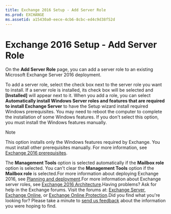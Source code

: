 ```yaml
---
title: Exchange 2016 Setup - Add Server Role
ms.prod: EXCHANGE
ms.assetid: a15430a0-eece-4cb6-8cbc-ed4c9d38f52d
---
```



# Exchange 2016 Setup - Add Server Role

On the **Add Server Role** page, you can add a server role to an existing Microsoft Exchange Server 2016 deployment.
  
    
    

To add a server role, select the check box next to the server role you want to install. If a server role is installed, its check box will be selected and **[Installed]** will appear next to it.
When you add a role, you can select **Automatically install Windows Server roles and features that are required to install Exchange Server** to have the Setup wizard install required Windows prerequisites. You may need to reboot the computer to complete the installation of some Windows features. If you don't select this option, you must install the Windows features manually.
  
    
    


> [!NOTE]
> This option installs only the Windows features required by Exchange. You must install other prerequisites manually. For more information, see  [Exchange 2016 prerequisites](exchange-2016-prerequisites.md). 
  
    
    

The **Management Tools** option is selected automatically if the **Mailbox role** option is selected. You can't clear the **Management Tools** option if the **Mailbox role** is selected.For more information about deploying Exchange 2016, see  [Planning and deployment](planning-and-deployment.md).For more information about Exchange server roles, see  [Exchange 2016 Architecture](http://technet.microsoft.com/library/0dac9f83-efd2-4a2d-940a-c03310bf9c6a.aspx).Having problems? Ask for help in the Exchange forums. Visit the forums at:  [Exchange Server](https://go.microsoft.com/fwlink/p/?linkId=60612),  [Exchange Online](https://go.microsoft.com/fwlink/p/?linkId=267542), or  [Exchange Online Protection](https://go.microsoft.com/fwlink/p/?linkId=285351).Did you find what you're looking for? Please take a minute to  [send us feedback](mailto:ExchangeHelpFeedback@microsoft.com&amp;subject=Exchange%202016%20help%20feedback&amp;Body=Thanks%20for%20taking%20the%20time%20to%20send%20us%20feedback!%20We%20strive%20to%20respond%20to%20every%20message%20we%20receive,%20even%20though%20it%20might%20take%20us%20a%20while.%20Let%20us%20know%20what%20you%20think%20about%20Exchange%20content:%20What%20are%20we%20doing%20right%3F%20How%20can%20we%20make%20help%20better%3F%0APlease%20note%20that%20we're%20unable%20to%20respond%20to%20requests%20for%20support%20submitted%20via%20this%20email%20address.%20If%20you%20need%20help,%20please%20contact%20Exchange%20Server%20support%20at%20http://go.microsoft.com/fwlink/p/%3FLinkId=402506.%0AThanks!%0AThe%20Exchange%20Server%20Content%20Publishing%20team) about the information you were hoping to find.
